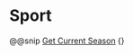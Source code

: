 # Sport
@@snip [Get Current Season](../../../test/scala/com/quadstingray/openligadb/SportSpec.scala) {}